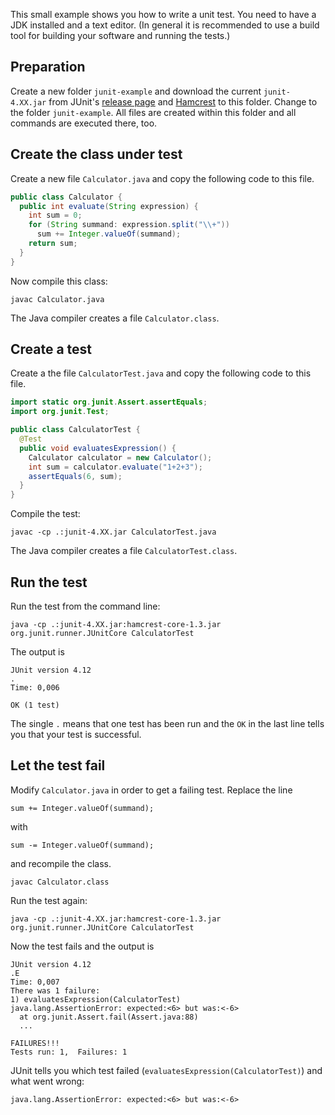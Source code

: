 This small example shows you how to write a unit test. You need to have a JDK installed and a text editor. (In general it is recommended to use a build tool for building your software and running the tests.)

## Preparation

Create a new folder `junit-example` and download the current `junit-4.XX.jar` from JUnit's [release page](https://github.com/junit-team/junit/releases) and [Hamcrest](http://search.maven.org/remotecontent?filepath=org/hamcrest/hamcrest-core/1.3/hamcrest-core-1.3.jar) to this folder. Change to the folder `junit-example`. All files are created within this folder and all commands are executed there, too.

## Create the class under test

Create a new file `Calculator.java` and copy the following code to this file.

```java
public class Calculator {
  public int evaluate(String expression) {
    int sum = 0;
    for (String summand: expression.split("\\+"))
      sum += Integer.valueOf(summand);
    return sum;
  }
}
```

Now compile this class:

    javac Calculator.java

The Java compiler creates a file `Calculator.class`.

## Create a test

Create a the file `CalculatorTest.java` and copy the following code to this file.

```java
import static org.junit.Assert.assertEquals;
import org.junit.Test;

public class CalculatorTest {
  @Test
  public void evaluatesExpression() {
    Calculator calculator = new Calculator();
    int sum = calculator.evaluate("1+2+3");
    assertEquals(6, sum);
  }
}
```
Compile the test:

    javac -cp .:junit-4.XX.jar CalculatorTest.java

The Java compiler creates a file `CalculatorTest.class`.

## Run the test

Run the test from the command line:

    java -cp .:junit-4.XX.jar:hamcrest-core-1.3.jar org.junit.runner.JUnitCore CalculatorTest

The output is

    JUnit version 4.12
    .
    Time: 0,006
    
    OK (1 test)

The single `.` means that one test has been run and the `OK` in the last line tells you that your test is successful.

## Let the test fail

Modify `Calculator.java` in order to get a failing test. Replace the line

    sum += Integer.valueOf(summand);

with

    sum -= Integer.valueOf(summand);

and recompile the class.

    javac Calculator.class

Run the test again:

    java -cp .:junit-4.XX.jar:hamcrest-core-1.3.jar org.junit.runner.JUnitCore CalculatorTest

Now the test fails and the output is

    JUnit version 4.12
    .E
    Time: 0,007
    There was 1 failure:
    1) evaluatesExpression(CalculatorTest)
    java.lang.AssertionError: expected:<6> but was:<-6>
      at org.junit.Assert.fail(Assert.java:88)
      ...
    
    FAILURES!!!
    Tests run: 1,  Failures: 1

JUnit tells you which test failed (`evaluatesExpression(CalculatorTest)`) and what went wrong:

    java.lang.AssertionError: expected:<6> but was:<-6>